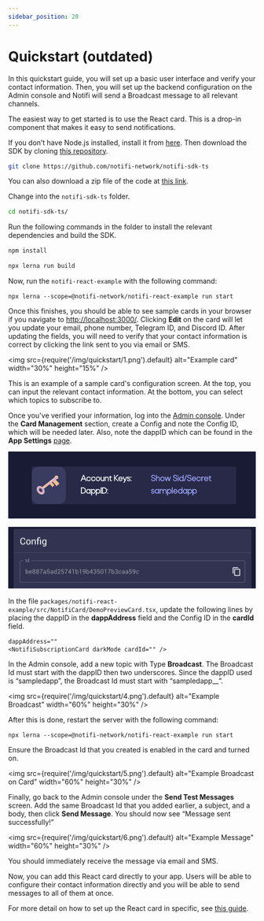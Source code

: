 ```yaml
---
sidebar_position: 20
---
```


# Quickstart (outdated)

In this quickstart guide, you will set up a basic user interface and verify
your contact information. Then, you will set up the backend configuration on
the Admin console and Notifi will send a Broadcast message to all relevant channels.

The easiest way to get started is to use the React card. This is a
drop-in component that makes it easy to send notifications.

If you don’t have Node.js installed, install it from
[here](https://nodejs.org/en). Then download the SDK by cloning
[this repository](https://github.com/notifi-network/notifi-sdk-ts).

```bash
git clone https://github.com/notifi-network/notifi-sdk-ts
```

You can also download a zip file of the code at
[this link](https://github.com/notifi-network/notifi-sdk-ts/archive/refs/heads/main.zip).

Change into the `notifi-sdk-ts` folder.

```bash
cd notifi-sdk-ts/
```

Run the following commands in the folder to install the relevant dependencies
and build the SDK.

```bash
npm install
```

```bash
npx lerna run build
```

Now, run the `notifi-react-example` with the following command:

```
npx lerna --scope=@notifi-network/notifi-react-example run start
```

Once this finishes, you should be able to see sample cards in your browser if
you navigate to [http://localhost:3000/](http://localhost:3000/). Clicking
**Edit** on the card will let you update your email, phone number, Telegram ID, and Discord
ID. After updating the fields, you will need to verify that your contact
information is correct by clicking the link sent to you via email or SMS.

<img
  src={require('/img/quickstart/1.png').default}
  alt="Example card"
  width="30%" height="15%"
/>

This is an example of a sample card's configuration screen. At the top, you can
input the relevant contact information. At the bottom, you can select which
topics to subscribe to.

Once you've verified your information, log into the [Admin
console](https://admin.dev.notifi.network/cards). Under the
**Card Management** section, create a Config and note the Config ID, which will
be needed later.  Also, note the dappID which can be found in the **App
Settings** [page](https://admin.dev.notifi.network/settings).

![2](/img/quickstart/2.png)

![3](/img/quickstart/3.png)

In the file `packages/notifi-react-example/src/NotifiCard/DemoPreviewCard.tsx`,
update the following lines by placing the dappID in the **dappAddress**
field and the Config ID in the **cardId** field.

```
dappAddress=""
<NotifiSubscriptionCard darkMode cardId="" />
```

In the Admin console, add a new topic with Type **Broadcast**. The Broadcast Id
must start with the dappID then two underscores. Since the dappID used is
“sampledapp”, the Broadcast Id must start with “sampledapp__”.

<img
  src={require('/img/quickstart/4.png').default}
  alt="Example Broadcast"
  width="60%" height="30%"
/>

After this is done, restart the server with the following command:

```
npx lerna --scope=@notifi-network/notifi-react-example run start
```

Ensure the Broadcast Id that you created is enabled in the card and turned on.

<img
  src={require('/img/quickstart/5.png').default}
  alt="Example Broadcast on Card"
  width="60%" height="30%"
/>

Finally, go back to the Admin console under the **Send Test Messages** screen.
Add the same Broadcast Id that you added earlier, a subject, and a body, then
click **Send Message**. You should now see “Message sent successfully!”

<img
  src={require('/img/quickstart/6.png').default}
  alt="Example Message"
  width="60%" height="30%"
/>

You should immediately receive the message via email and SMS.

Now, you can add this React card directly to your app. Users will be able to
configure their contact information directly and you will be able to send
messages to all of them at once.

For more detail on how to set up the React card in specific, see
[this guide](./alert-subscribe/react-card).

<!--
## Tutorial Video

Here is a [link](https://www.youtube.com/watch?v=Nk2F_bd4ftw) covering how to setup the React Card config.

The video covers the following:

- Configuring the card in our developer tool
- Adding Event Types
- Installing the react package into your project
- Updating the default values to match your dapp
-->

